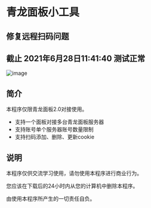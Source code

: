 # 青龙面板小工具

## 修复远程扫码问题

## 截止 2021年6月28日11:41:40 测试正常 
![image](https://user-images.githubusercontent.com/21352718/123577157-ded6fe80-d805-11eb-80fd-36f0dea30d24.png)

## 简介

本程序仅限青龙面板2.0对接使用。
* 支持一个面板对接多台青龙面板服务器
* 支持账号单个服务器账号数量限制
* 支持扫码添加、删除、更新cookie

## 说明
本程序仅供交流学习使用，请勿使用本程序进行商业行为。

您应该在下载后的24小时内从您的计算机中删除本程序。

由使用本程序所产生的一切责任自负。

